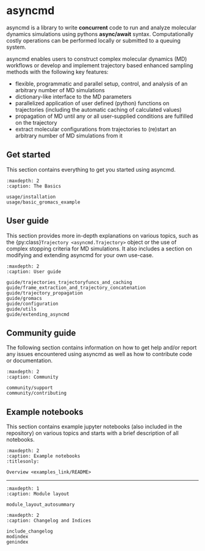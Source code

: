 # asyncmd

asyncmd is a library to write **concurrent** code to run and analyze molecular dynamics simulations using pythons **async/await** syntax.
Computationally costly operations can be performed locally or submitted to a queuing system.

asyncmd enables users to construct complex molecular dynamics (MD) workflows or develop and implement trajectory based enhanced sampling methods with the following key features:

- flexible, programmatic and parallel setup, control, and analysis of an arbitrary number of MD simulations
- dictionary-like interface to the MD parameters
- parallelized application of user defined (python) functions on trajectories (including the automatic caching of calculated values)
- propagation of MD until any or all user-supplied conditions are fulfilled on the trajectory
- extract molecular configurations from trajectories to (re)start an arbitrary number of MD simulations from it

## Get started

This section contains everything to get you started using asyncmd.

```{toctree}
:maxdepth: 2
:caption: The Basics

usage/installation
usage/basic_gromacs_example
```

## User guide

This section provides more in-depth explanations on various topics, such as the {py:class}`Trajectory <asyncmd.Trajectory>` object or the use of complex stopping criteria for MD simulations. It also includes a section on modifying and extending asyncmd for your own use-case.

```{toctree}
:maxdepth: 2
:caption: User guide

guide/trajectories_trajectoryfuncs_and_caching
guide/frame_extraction_and_trajectory_concatenation
guide/trajectory_propagation
guide/gromacs
guide/configuration
guide/utils
guide/extending_asyncmd
```

## Community guide

The following section contains information on how to get help and/or report any issues encountered using asyncmd as well as how to contribute code or documentation.

```{toctree}
:maxdepth: 2
:caption: Community

community/support
community/contributing
```

## Example notebooks

This section contains example jupyter notebooks (also included in the repository) on various topics and starts with a brief description of all notebooks.

```{toctree}
:maxdepth: 2
:caption: Example notebooks
:titlesonly:

Overview <examples_link/README>
```

----------------

```{toctree}
:maxdepth: 1
:caption: Module layout

module_layout_autosummary
```

```{toctree}
:maxdepth: 2
:caption: Changelog and Indices

include_changelog
modindex
genindex
```
